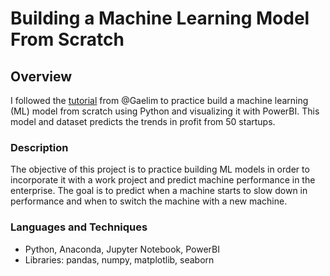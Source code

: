 # Building a Machine Learning Model From Scratch

## Overview
I followed the [tutorial](https://github.com/Gaelim/PowerBI_Python_A_to_Z) from @Gaelim to practice build a machine learning (ML) model from scratch using Python and visualizing it with PowerBI. This model and dataset predicts the trends in profit from 50 startups.

### Description
The objective of this project is to practice building ML models in order to incorporate it with a work project and predict machine performance in the enterprise. The goal is to predict when a machine starts to slow down in performance and when to switch the machine with a new machine.

### Languages and Techniques
* Python, Anaconda, Jupyter Notebook, PowerBI
* Libraries: pandas, numpy, matplotlib, seaborn
